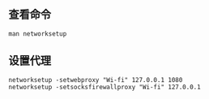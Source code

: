## 查看命令

```
man networksetup
```

## 设置代理

```
networksetup -setwebproxy "Wi-fi" 127.0.0.1 1080
networksetup -setsocksfirewallproxy "Wi-fi" 127.0.0.1